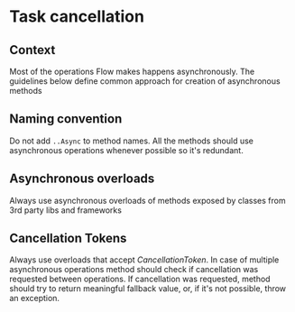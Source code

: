 # Task cancellation
## Context
Most of the operations Flow makes happens asynchronously. The guidelines below define common approach for creation of asynchronous methods

## Naming convention
Do not add `..Async` to method names. All the methods should use asynchronous operations whenever possible so it's redundant.

## Asynchronous overloads
Always use asynchronous overloads of methods exposed by classes from 3rd party libs and frameworks

## Cancellation Tokens
Always use overloads that accept _CancellationToken_. In case of multiple asynchronous operations method should check if cancellation was requested between operations.
If cancellation was requested, method should try to return meaningful fallback value, or, if it's not possible, throw an exception.